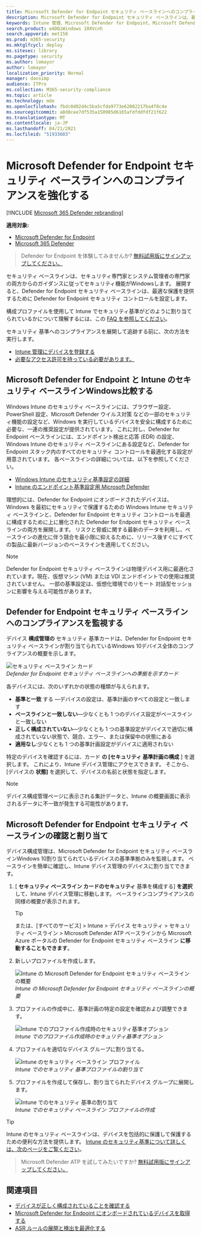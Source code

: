 ```yaml
---
title: Microsoft Defender for Endpoint セキュリティ ベースラインへのコンプライアンスを強化する
description: Microsoft Defender for Endpoint セキュリティ ベースラインは、最適な保護を提供するためにセキュリティ制御を設定します。
keywords: Intune 管理、Microsoft Defender for Endpoint、Microsoft Defender、Microsoft Defender for Endpoint ASR、セキュリティ ベースライン
search.product: eADQiWindows 10XVcnh
search.appverid: met150
ms.prod: m365-security
ms.mktglfcycl: deploy
ms.sitesec: library
ms.pagetype: security
ms.author: lomayor
author: lomayor
localization_priority: Normal
manager: dansimp
audience: ITPro
ms.collection: M365-security-compliance
ms.topic: article
ms.technology: mde
ms.openlocfilehash: fbdc0d02d4c5ba5cfda9773e62082217ba4f8c4e
ms.sourcegitcommit: a8d8cee7df535a150985d6165afdfddfdf21f622
ms.translationtype: MT
ms.contentlocale: ja-JP
ms.lasthandoff: 04/21/2021
ms.locfileid: "51933603"
---
```

# <a name="increase-compliance-to-the-microsoft-defender-for-endpoint-security-baseline"></a>Microsoft Defender for Endpoint セキュリティ ベースラインへのコンプライアンスを強化する

[!INCLUDE [Microsoft 365 Defender rebranding](../../includes/microsoft-defender.md)]

**適用対象:**
- [Microsoft Defender for Endpoint](https://go.microsoft.com/fwlink/p/?linkid=2154037)
- [Microsoft 365 Defender](https://go.microsoft.com/fwlink/?linkid=2118804)

>Defender for Endpoint を体験してみませんか? [無料試用版にサインアップしてください。](https://www.microsoft.com/microsoft-365/windows/microsoft-defender-atp?ocid=docs-wdatp-onboardconfigure-abovefoldlink)

セキュリティ ベースラインは、セキュリティ専門家とシステム管理者の専門家の両方からのガイダンスに従ってセキュリティ機能がWindowsします。 展開すると、Defender for Endpoint セキュリティ ベースラインは、最適な保護を提供するために Defender for Endpoint セキュリティ コントロールを設定します。

構成プロファイルを使用して Intune でセキュリティ基準がどのように割り当てられているかについて理解するには、この [FAQ を参照してください](https://docs.microsoft.com/intune/security-baselines#q--a)。

セキュリティ 基準へのコンプライアンスを展開して追跡する前に、次の方法を実行します。
- [Intune 管理にデバイスを登録する](configure-machines.md#enroll-devices-to-intune-management)
- [必要なアクセス許可を持っている必要があります。](configure-machines.md#obtain-required-permissions)

## <a name="compare-the-microsoft-defender-for-endpoint-and-the-windows-intune-security-baselines"></a>Microsoft Defender for Endpoint と Intune のセキュリティ ベースラインWindows比較する
Windows Intune のセキュリティ ベースラインには、ブラウザー設定、PowerShell 設定、Microsoft Defender ウイルス対策 などの一部のセキュリティ機能の設定など、Windows を実行しているデバイスを安全に構成するために必要な、一連の推奨設定が提供されています。 これに対し、Defender for Endpoint ベースラインには、エンドポイント検出と応答 (EDR) の設定、Windows Intune のセキュリティ ベースラインにある設定など、Defender for Endpoint スタック内のすべてのセキュリティ コントロールを最適化する設定が用意されています。 各ベースラインの詳細については、以下を参照してください。

- [Windows Intune のセキュリティ基準設定の詳細](https://docs.microsoft.com/intune/security-baseline-settings-windows)
- [Intune のエンドポイント基準設定用 Microsoft Defender](https://docs.microsoft.com/intune/security-baseline-settings-defender-atp)

理想的には、Defender for Endpoint にオンボードされたデバイスは、Windows を最初にセキュリティで保護するための Windows Intune セキュリティ ベースラインと、Defender for Endpoint セキュリティ コントロールを最適に構成するために上に層化された Defender for Endpoint セキュリティ ベースラインの両方を展開します。 リスクと脅威に関する最新のデータを利用し、ベースラインの進化に伴う競合を最小限に抑えるために、リリース後すぐにすべての製品に最新バージョンのベースラインを適用してください。

>[!NOTE]
>Defender for Endpoint セキュリティ ベースラインは物理デバイス用に最適化されています。現在、仮想マシン (VM) または VDI エンドポイントでの使用は推奨されていません。 一部の基準設定は、仮想化環境でのリモート 対話型セッションに影響を与える可能性があります。

## <a name="monitor-compliance-to-the-defender-for-endpoint-security-baseline"></a>Defender for Endpoint セキュリティ ベースラインへのコンプライアンスを監視する

デバイス **構成管理の** セキュリティ [](configure-machines.md)基準カードは、Defender for Endpoint セキュリティ ベースラインが割り当てられているWindows 10デバイス全体のコンプライアンスの概要を示します。

![セキュリティ ベースライン カード](images/secconmgmt_baseline_card.png)<br>
*Defender for Endpoint セキュリティ ベースラインへの準拠を示すカード*

各デバイスには、次のいずれかの状態の種類が与えられます。

- **基準と一致** する —デバイスの設定は、基準計画のすべての設定と一致します
- **ベースラインと一致しない**—少なくとも 1 つのデバイス設定がベースラインと一致しない
- **正しく構成されていない**—少なくとも 1 つの基準設定がデバイスで適切に構成されていない状態で、競合、エラー、または保留中の状態にある
- **適用なし**:少なくとも 1 つの基準計画設定がデバイスに適用されない

特定のデバイスを確認するには、カード **の [セキュリティ 基準計画の構成** ] を選択します。 これにより、Intune デバイス管理にアクセスできます。 そこから、[デバイスの **状態]** を選択して、デバイスの名前と状態を指定します。

>[!NOTE]
>デバイス構成管理ページに表示される集計データと、Intune の概要画面に表示されるデータに不一致が発生する可能性があります。

## <a name="review-and-assign-the-microsoft-defender-for-endpoint-security-baseline"></a>Microsoft Defender for Endpoint セキュリティ ベースラインの確認と割り当て

デバイス構成管理は、Microsoft Defender for Endpoint セキュリティ ベースラインWindows 10割り当てられているデバイスの基準準拠のみを監視します。 ベースラインを簡単に確認し、Intune デバイス管理のデバイスに割り当てできます。

1. [ **セキュリティ ベースライン カードのセキュリティ** 基準を構成する] **を選択** して、Intune デバイス管理に移動します。 ベースラインコンプライアンスの同様の概要が表示されます。

   >[!TIP]
   > または、[すべてのサービス] > Intune > デバイス セキュリティ > セキュリティ ベースライン > Microsoft Defender ATP ベースラインから Microsoft Azure ポータルの Defender for Endpoint セキュリティ ベースライン **に移動することもできます**。


2. 新しいプロファイルを作成します。

   ![Intune の Microsoft Defender for Endpoint セキュリティ ベースラインの概要](images/secconmgmt_baseline_intuneprofile1.png)<br>
   *Intune の Microsoft Defender for Endpoint セキュリティ ベースラインの概要*

3. プロファイルの作成中に、基準計画の特定の設定を確認および調整できます。

   ![Intune でのプロファイル作成時のセキュリティ基準オプション](images/secconmgmt_baseline_intuneprofile2.png)<br>
   *Intune でのプロファイル作成時のセキュリティ基準オプション*

4. プロファイルを適切なデバイス グループに割り当てる。

   ![Intune のセキュリティ ベースライン プロファイル](images/secconmgmt_baseline_intuneprofile3.png)<br>
   *Intune でのセキュリティ 基準プロファイルの割り当て*

5. プロファイルを作成して保存し、割り当てられたデバイス グループに展開します。

   ![Intune でのセキュリティ 基準の割り当て](images/secconmgmt_baseline_intuneprofile4.png)<br>
   *Intune でのセキュリティ ベースライン プロファイルの作成*

>[!TIP]
>Intune のセキュリティ ベースラインは、デバイスを包括的に保護して保護するための便利な方法を提供します。 [Intune のセキュリティ基準について詳しくは、次のページをご覧ください](https://docs.microsoft.com/intune/security-baselines)。

>Microsoft Defender ATP を試してみたいですか? [無料試用版にサインアップしてください。](https://www.microsoft.com/microsoft-365/windows/microsoft-defender-atp?ocid=docs-wdatp-onboardconfigure-belowfoldlink)

## <a name="related-topics"></a>関連項目
- [デバイスが正しく構成されていることを確認する](configure-machines.md)
- [Microsoft Defender for Endpoint にオンボードされているデバイスを取得する](configure-machines-onboarding.md)
- [ASR ルールの展開と検出を最適化する](configure-machines-asr.md)
